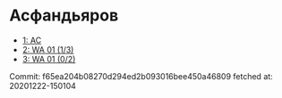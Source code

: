 # Асфандьяров
- [1: AC](1.md)
- [2: WA 01 (1/3)](2.md)
- [3: WA 01 (0/2)](3.md)

Commit: f65ea204b08270d294ed2b093016bee450a46809
 fetched at: 20201222-150104
